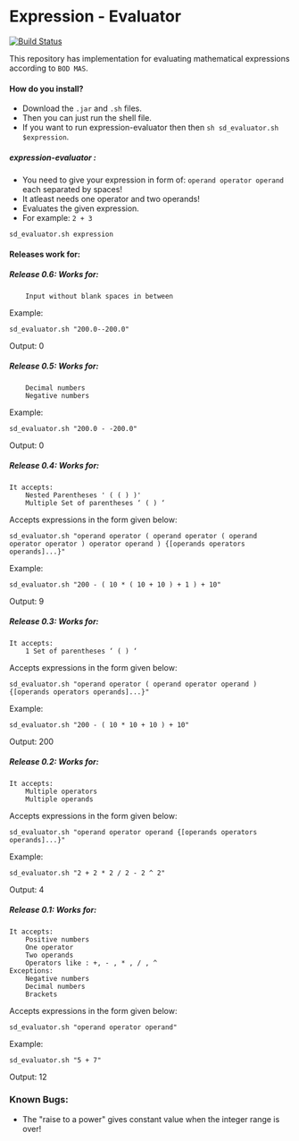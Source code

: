 Expression - Evaluator
====================
[![Build Status](https://travis-ci.org/shwetado/expression-evaluator.png)](https://travis-ci.org/shwetado/expression-evaluator)

This repository has implementation for evaluating mathematical expressions according to `BOD MAS`.

#### How do you install?
* Download the `.jar` and `.sh` files.
* Then you can just run the shell file.
* If you want to run expression-evaluator then then
    `sh sd_evaluator.sh $expression`.

##### expression-evaluator :
* You need to give your expression in form of:
        `operand operator operand` each separated by spaces!
* It atleast needs one operator and two operands!
* Evaluates the given expression.
* For example: `2 + 3`

```
sd_evaluator.sh expression
```

#### Releases work for:

##### Release 0.6: Works for:

```
    Input without blank spaces in between
```
Example:
```
sd_evaluator.sh "200.0--200.0"
```
Output: 0

##### Release 0.5: Works for:

```
	Decimal numbers
	Negative numbers
```
Example:
```
sd_evaluator.sh "200.0 - -200.0"
```
Output: 0

##### Release 0.4: Works for:

```
It accepts:
    Nested Parentheses ' ( ( ) )'
    Multiple Set of parentheses ‘ ( ) ‘
```
Accepts expressions in the form given below:

```
sd_evaluator.sh "operand operator ( operand operator ( operand operator operator ) operator operand ) {[operands operators operands]...}"
```
Example:
```
sd_evaluator.sh "200 - ( 10 * ( 10 + 10 ) + 1 ) + 10"
```
Output: 9

##### Release 0.3: Works for:

```
It accepts:
    1 Set of parentheses ‘ ( ) ‘
```
Accepts expressions in the form given below:

```
sd_evaluator.sh "operand operator ( operand operator operand ) {[operands operators operands]...}"
```
Example:
```
sd_evaluator.sh "200 - ( 10 * 10 + 10 ) + 10"
```
Output: 200

##### Release 0.2: Works for:

```
It accepts:
    Multiple operators
    Multiple operands
```

Accepts expressions in the form given below:

```
sd_evaluator.sh "operand operator operand {[operands operators operands]...}"
```
Example:
```
sd_evaluator.sh "2 + 2 * 2 / 2 - 2 ^ 2"
```
Output: 4

##### Release 0.1: Works for:

```
It accepts:
    Positive numbers
    One operator
    Two operands
    Operators like : +, - , * , / , ^
Exceptions:
    Negative numbers
    Decimal numbers
    Brackets
```
Accepts expressions in the form given below:

```
sd_evaluator.sh "operand operator operand"
```
Example:
```
sd_evaluator.sh "5 + 7"
```
Output: 12

### Known Bugs:

* The "raise to a power" gives constant value when the integer range is over!
